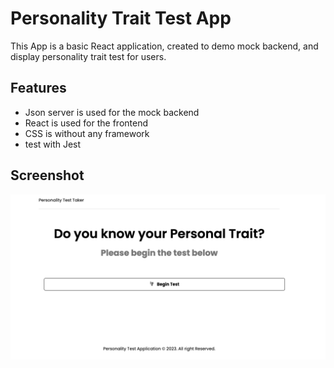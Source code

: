 # Personality Trait Test App

This App is a basic React application, created to demo mock backend, and display personality trait test for users.

## Features
- Json server is used for the mock backend
- React is used for the frontend
- CSS is without any framework
- test with Jest

## Screenshot
![the screenshot of the personality app][scrrenshot]

[scrrenshot]: ./personality-trait.png
